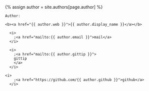 {% assign author = site.authors[page.author] %}

    Author: 
<!--
<a href="{{ author.web }}">
    <img
      class="after"
      src="http://www.gravatar.com/avatar/{{ author.gravatar }}.png"
      alt="{{ author.display_name }}"
      width="32"
      height="32"
    >
    </a>
-->
    <b><a href="{{ author.web }}">{{ author.display_name }}</a></b>

      <i>
        ;<a href="mailto:{{ author.email }}">mail</a>
      </i>

      <i>
        ;<a href="mailto:{{ author.gittip }}">
        gittip
        </a>
      </i>

    <i>
        ;<a href="https://github.com/{{ author.github }}">github</a>
      </i>

<!--
<sub>(badges
<i id="coderwall"></i>
)
</sub>
<br/>
<script type="text/javascript">
// block IE (versions before 9.0)
{
    var userAgent = navigator.userAgent.toLowerCase();
    var browser = {
        version: (userAgent.match(/(?:firefox|opera|safari|chrome|msie)[\/: ]([\d.]+)/))[1],
        safari: /version.+safari/.test(userAgent),
        chrome: /chrome/.test(userAgent),
        firefox: /firefox/.test(userAgent),
        ie: /msie/.test(userAgent),
        opera: /opera/.test(userAgent)
    }
    if (browser.ie && browser.version < 9) {
        alert("Sorry, but this site appears to be too cool for your web browser(>_<)\nPlease use one of these recommended browsers instead:\n\nGoogle Chrome\nApple Safari\nMozilla Firefox\nMicrosoft Internet Explorer 9.0 or later");
        window.location = "http://www.google.com/chrome";
    }
}

// add Coderwall badges
(function(){
    var appendCoderwallBadge = function(){
        var coderwallJSONurl ="http://www.coderwall.com/{{ author.coderwall }}.json?callback=?"
          , size = 32
          ;

        $.getJSON(coderwallJSONurl, function(data) {
            $.each(data.data.badges, function(i, item){
                var a = $("<a>")
                    .attr("href", "http://www.coderwall.com/{{ author.coderwall }}/")
                    .attr("target", "_blank")
                    ;

                $("<img>").attr("src", item.badge)
                    .attr("float", "left")
                    .attr("title", item.name + ": " + item.description)
                    .attr("alt", item.name)
                    .attr("height", size)
                    .attr("width", size)
                    .hover(
                        function(){ $(this).css("opacity", "0.6"); }
                      , function(){ $(this).css("opacity", "1.0"); }
                    )
                    .appendTo(a)
                    ;
                $("#coderwall").append(a);
            });
        });
    };

    $(function(){
       appendCoderwallBadge();
    });

}());

</script>

-->


